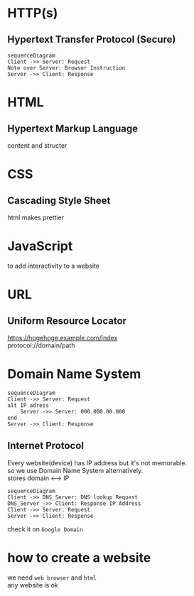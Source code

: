 # HTTP(s)
## Hypertext Transfer Protocol (Secure)
```mermaid
sequenceDiagram
Client ->> Server: Request
Note over Server: Browser Instruction
Server ->> Client: Response
```


# HTML
## Hypertext Markup Language
content and structer

# CSS
## Cascading Style Sheet
html makes prettier


# JavaScript
to add interactivity to a website

# URL
## Uniform Resource Locator
https://hogehoge.example.com/index  
protocol://domain/path

# Domain Name System
```mermaid
sequenceDiagram
Client ->> Server: Request
alt IP adress
    Server ->> Server: 000.000.00.000
end
Server ->> Client: Response
```
## Internet Protocol
Every website(device) has IP address but it's not memorable.  
so we use Domain Name System alternatively.  
stores domain <--> IP 

```mermaid
sequenceDiagram
Client ->> DNS_Server: DNS lookup Request
DNS_Server ->> Client: Response IP Address
Client ->> Server: Request
Server ->> Client: Response
```

check it on `Google Domain`

# how to create a website
we need `web browser` and `html`  
any website is ok